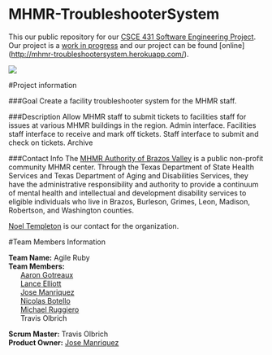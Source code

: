 # MHMR-TroubleshooterSystem
This our public repository for our [CSCE 431 Software Engineering Project](http://courses.cse.tamu.edu/csce431/walker/). Our project is a [work in progress](https://www.pivotaltracker.com/projects/1291382/overview) and our project can be found [online] (http://mhmr-troubleshootersystem.herokuapp.com/).


<img src="http://c1.staticflickr.com/9/8630/16705671331_6fbb523c12_b.jpg" />

#Project information

###Goal
Create a facility troubleshooter system for the MHMR staff. 

###Description
Allow MHMR staff to submit tickets to facilities staff for issues at various MHMR buildings in the region. Admin interface. Facilities staff interface to receive and mark off tickets. Staff interface to submit and check on tickets. Archive 

###Contact Info
The [MHMR Authority of Brazos Valley](http://mhmrabv.org/) is a public non-profit community MHMR center. Through the Texas Department of State Health Services and Texas Department of Aging and Disabilities Services, they have the administrative responsibility and authority to provide a continuum of mental health and intellectual and development disability services to eligible individuals who live in Brazos, Burleson, Grimes, Leon, Madison, Robertson, and Washington counties. 

[Noel Templeton](mailto:ntempleton@mhmrabv.org) is our contact for the organization. 


#Team Members Information

**Team Name:** Agile Ruby   
**Team Members:**    
&nbsp;&nbsp;&nbsp;&nbsp;&nbsp;&nbsp;[Aaron Gotreaux](https://github.com/atgotreaux)     
&nbsp;&nbsp;&nbsp;&nbsp;&nbsp;&nbsp;[Lance Elliott](https://github.com/renzigalenzi)      
&nbsp;&nbsp;&nbsp;&nbsp;&nbsp;&nbsp;[Jose Manriquez](https://github.com/josejlm2)       
&nbsp;&nbsp;&nbsp;&nbsp;&nbsp;&nbsp;[Nicolas Botello](https://github.com/bote795)    
&nbsp;&nbsp;&nbsp;&nbsp;&nbsp;&nbsp;[Michael Ruggiero](https://github.com/Ruggiero3x)    
&nbsp;&nbsp;&nbsp;&nbsp;&nbsp;&nbsp;Travis Olbrich    

**Scrum Master:** Travis Olbrich    
**Product Owner:** [Jose Manriquez](https://github.com/josejlm2)

